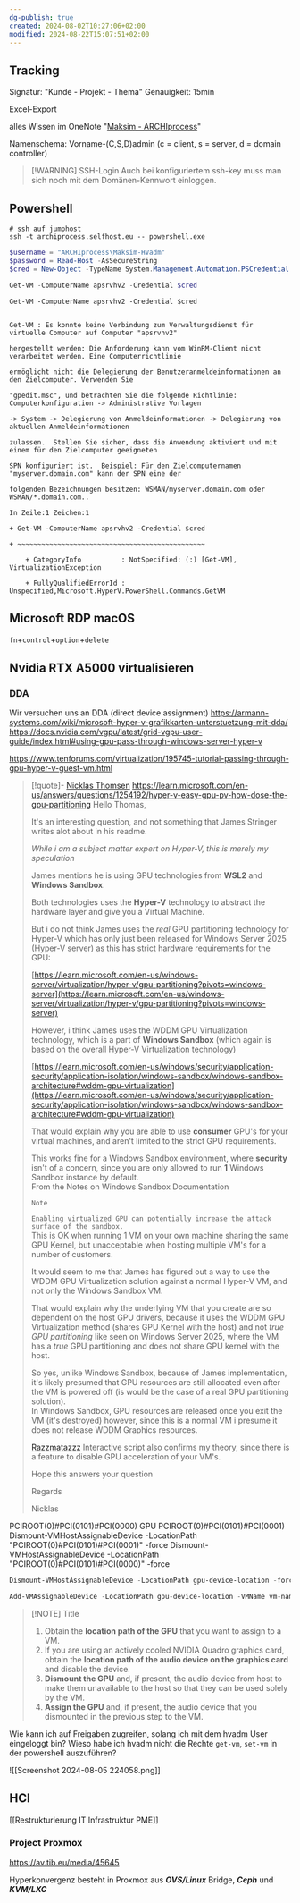 ```yaml
---
dg-publish: true
created: 2024-08-02T10:27:06+02:00
modified: 2024-08-22T15:07:51+02:00
---
```


## Tracking
Signatur: "Kunde - Projekt - Thema"
Genauigkeit: 15min

Excel-Export

alles Wissen im OneNote "[Maksim - ARCHIprocess](https://onedrive.live.com/redir?resid=C834148EFC0CFB2D%2152690&page=Edit&wd=target%28Allgemein.one%7C9d1e669d-c242-42ac-a0e5-1f86d5a0a39e%2FMaksim%20Bronsky%20-%20ARCHIprocess%7Cbab00bfd-d3c0-4225-a491-254fd5d2d8e0%2F%29&wdorigin=NavigationUrl)"

Namenschema: Vorname-(C,S,D)admin (c = client, s = server, d = domain controller)


> [!WARNING] SSH-Login
> Auch bei konfiguriertem ssh-key muss man sich noch mit dem Domänen-Kennwort einloggen.

## Powershell

```shell
# ssh auf jumphost
ssh -t archiprocess.selfhost.eu -- powershell.exe
```

```powershell
$username = "ARCHIprocess\Maksim-HVadm"
$password = Read-Host -AsSecureString
$cred = New-Object -TypeName System.Management.Automation.PSCredential -ArgumentList $username,$password

Get-VM -ComputerName apsrvhv2 -Credential $cred
```

```shell
Get-VM -ComputerName apsrvhv2 -Credential $cred                                     

Get-VM : Es konnte keine Verbindung zum Verwaltungsdienst für virtuelle Computer auf Computer "apsrvhv2" 

hergestellt werden: Die Anforderung kann vom WinRM-Client nicht verarbeitet werden. Eine Computerrichtlinie   

ermöglicht nicht die Delegierung der Benutzeranmeldeinformationen an den Zielcomputer. Verwenden Sie

"gpedit.msc", und betrachten Sie die folgende Richtlinie: Computerkonfiguration -> Administrative Vorlagen    

-> System -> Delegierung von Anmeldeinformationen -> Delegierung von aktuellen Anmeldeinformationen

zulassen.  Stellen Sie sicher, dass die Anwendung aktiviert und mit einem für den Zielcomputer geeigneten     

SPN konfiguriert ist.  Beispiel: Für den Zielcomputernamen "myserver.domain.com" kann der SPN eine der        

folgenden Bezeichnungen besitzen: WSMAN/myserver.domain.com oder WSMAN/*.domain.com..

In Zeile:1 Zeichen:1

+ Get-VM -ComputerName apsrvhv2 -Credential $cred

+ ~~~~~~~~~~~~~~~~~~~~~~~~~~~~~~~~~~~~~~~~~~~~~~~

    + CategoryInfo          : NotSpecified: (:) [Get-VM], VirtualizationException

    + FullyQualifiedErrorId : Unspecified,Microsoft.HyperV.PowerShell.Commands.GetVM
```

## Microsoft RDP macOS

`fn`+`control`+`option`+`delete`


## Nvidia RTX A5000 virtualisieren

### DDA
Wir versuchen uns an DDA (direct device assignment)
https://armann-systems.com/wiki/microsoft-hyper-v-grafikkarten-unterstuetzung-mit-dda/
https://docs.nvidia.com/vgpu/latest/grid-vgpu-user-guide/index.html#using-gpu-pass-through-windows-server-hyper-v

https://www.tenforums.com/virtualization/195745-tutorial-passing-through-gpu-hyper-v-guest-vm.html

> [!quote]- [Nicklas Thomsen](https://learn.microsoft.com/en-us/users/na/?userid=96ef78b5-0000-0006-0000-000000000000) https://learn.microsoft.com/en-us/answers/questions/1254192/hyper-v-easy-gpu-pv-how-dose-the-gpu-partitioning
> Hello Thomas,
> 
> It's an interesting question, and not something that James Stringer writes alot about in his readme.
> 
> _While i am a subject matter expert on Hyper-V, this is merely my speculation_
> 
> James mentions he is using GPU technologies from **WSL2** and **Windows Sandbox**.
> 
> Both technologies uses the **Hyper-V** technology to abstract the hardware layer and give you a Virtual Machine.
> 
> But i do not think James uses the _real_ GPU partitioning technology for Hyper-V which has only just been released for Windows Server 2025 (Hyper-V server) as this has strict hardware requirements for the GPU:
> 
> [https://learn.microsoft.com/en-us/windows-server/virtualization/hyper-v/gpu-partitioning?pivots=windows-server](https://learn.microsoft.com/en-us/windows-server/virtualization/hyper-v/gpu-partitioning?pivots=windows-server)
> 
> However, i think James uses the WDDM GPU Virtualization technology, which is a part of **Windows Sandbox** (which again is based on the overall Hyper-V Virtualization technology)
> 
> [https://learn.microsoft.com/en-us/windows/security/application-security/application-isolation/windows-sandbox/windows-sandbox-architecture#wddm-gpu-virtualization](https://learn.microsoft.com/en-us/windows/security/application-security/application-isolation/windows-sandbox/windows-sandbox-architecture#wddm-gpu-virtualization)
> 
> That would explain why you are able to use **consumer** GPU's for your virtual machines, and aren't limited to the strict GPU requirements.
> 
> This works fine for a Windows Sandbox environment, where **security** isn't of a concern, since you are only allowed to run **1** Windows Sandbox instance by default.  
> From the Notes on Windows Sandbox Documentation
> 
> `Note`
> 
> `Enabling virtualized GPU can potentially increase the attack surface of the sandbox.`  
> This is OK when running 1 VM on your own machine sharing the same GPU Kernel, but unacceptable when hosting multiple VM's for a number of customers.
> 
> It would seem to me that James has figured out a way to use the WDDM GPU Virtualization solution against a normal Hyper-V VM, and not only the Windows Sandbox VM.
> 
> That would explain why the underlying VM that you create are so dependent on the host GPU drivers, because it uses the WDDM GPU Virtualization method (shares GPU Kernel with the host) and not _true GPU partitioning_ like seen on Windows Server 2025, where the VM has a _true_ GPU partitioning and does not share GPU kernel with the host.
> 
> So yes, unlike Windows Sandbox, because of James implementation, it's likely presumed that GPU resources are still allocated even after the VM is powered off (is would be the case of a real GPU partitioning solution).  
> In Windows Sandbox, GPU resources are released once you exit the VM (it's destroyed) however, since this is a normal VM i presume it does not release WDDM Graphics resources.
> 
> [Razzmatazzz](https://github.com/Razzmatazzz) Interactive script also confirms my theory, since there is a feature to disable GPU acceleration of your VM's.
> 
> Hope this answers your question
> 
> Regards
> 
> Nicklas




PCIROOT(0)#PCI(0101)#PCI(0000) GPU
PCIROOT(0)#PCI(0101)#PCI(0001)
Dismount-VMHostAssignableDevice -LocationPath "PCIROOT(0)#PCI(0101)#PCI(0001)" -force
Dismount-VMHostAssignableDevice -LocationPath "PCIROOT(0)#PCI(0101)#PCI(0000)" -force

```powershell
Dismount-VMHostAssignableDevice -LocationPath gpu-device-location -force
```
```powershell
Add-VMAssignableDevice -LocationPath gpu-device-location -VMName vm-name
```


> [!NOTE] Title
> 1. Obtain the **location path of the GPU** that you want to assign to a VM.
> 2. If you are using an actively cooled NVIDIA Quadro graphics card, obtain the **location path of the audio device on the graphics card** and disable the device.
> 3. **Dismount the GPU** and, if present, the audio device from host to make them unavailable to the host so that they can be used solely by the VM.
> 4. **Assign the GPU** and, if present, the audio device that you dismounted in the previous step to the VM.


Wie kann ich auf Freigaben zugreifen, solang ich mit dem hvadm User eingeloggt bin?
Wieso habe ich hvadm nicht die Rechte `get-vm`, `set-vm` in der powershell auszuführen?

![[Screenshot 2024-08-05 224058.png]]




## HCI

[[Restrukturierung IT Infrastruktur PME]]
### Project Proxmox
https://av.tib.eu/media/45645

Hyperkonvergenz besteht in Proxmox aus ***OVS/Linux*** Bridge, ***Ceph*** und ***KVM/LXC*** 